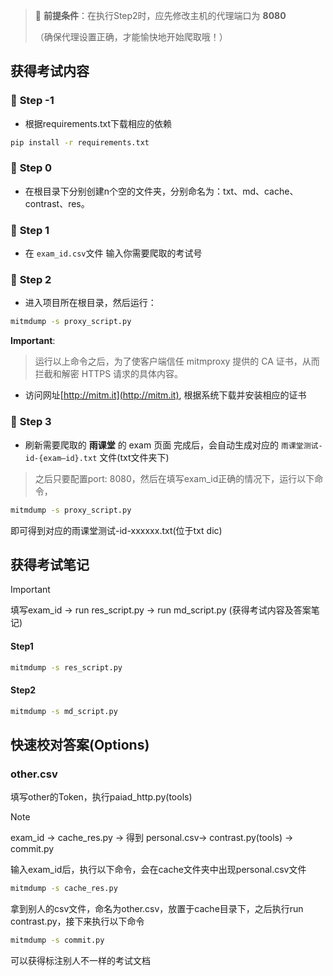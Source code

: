 > 🚀 **前提条件**：在执行Step2时，应先修改主机的代理端口为 **8080** 
> 
> （确保代理设置正确，才能愉快地开始爬取哦！）

## 获得考试内容
### 🌟 **Step -1**
- 根据requirements.txt下载相应的依赖
```bash
pip install -r requirements.txt
```

### 🌟 **Step 0**
- 在根目录下分别创建n个空的文件夹，分别命名为：txt、md、cache、contrast、res。

### 🌟 **Step 1**  
- 在 `exam_id.csv`文件 输入你需要爬取的考试号
### 🌟 **Step 2**
- 进入项目所在根目录，然后运行：  
```bash
mitmdump -s proxy_script.py
```
**Important**:
>运行以上命令之后，为了使客户端信任 mitmproxy 提供的 CA 证书，从而拦截和解密 HTTPS 请求的具体内容。
- 访问网址[http://mitm.it](http://mitm.it), 根据系统下载并安装相应的证书
### 🌟 **Step 3**
- 刷新需要爬取的 **雨课堂** 的 exam 页面
完成后，会自动生成对应的 `雨课堂测试-id-{exam—id}.txt` 文件(txt文件夹下)

>之后只要配置port: 8080，然后在填写exam_id正确的情况下，运行以下命令，
```bash
mitmdump -s proxy_script.py
```
即可得到对应的雨课堂测试-id-xxxxxx.txt(位于txt dic)

## 获得考试笔记
>[!important]
> 填写exam_id -> run res_script.py -> run md_script.py (获得考试内容及答案笔记)

#### Step1 
```bash
mitmdump -s res_script.py
```  
#### Step2
```bash
mitmdump -s md_script.py
```  

## 快速校对答案(Options)
### other.csv
填写other的Token，执行paiad_http.py(tools)
>[!note]
> exam_id -> cache_res.py -> 得到 personal.csv-> contrast.py(tools) -> commit.py

输入exam_id后，执行以下命令，会在cache文件夹中出现personal.csv文件
```bash
mitmdump -s cache_res.py
```  

拿到别人的csv文件，命名为other.csv，放置于cache目录下，之后执行run contrast.py，接下来执行以下命令
```bash
mitmdump -s commit.py
```
可以获得标注别人不一样的考试文档